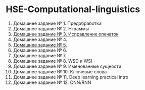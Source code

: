 # HSE-Computational-linguistics

1) Домашнее задание № 1. Предобработка
2) Домашнее задание № 2. Нграммы
3) [Домашнее задание № 3. Исправление опечаток](https://github.com/yudinatatiana/HSE-Computational-linguistics/tree/main/HW3)
4) Домашнее задание № 4. 
5) [Домашнее задание № 5.](https://github.com/yudinatatiana/HSE-Computational-linguistics/tree/main/HW5)
6) Домашнее задание № 6. 
7) Домашнее задание № 7. 
8) Домашнее задание № 8. WSD и WSI
9) Домашнее задание № 9. Именованные сущности
10) Домашнее задание № 10. Ключевые слова
11) Домашнее задание № 11. Deep learning practical intro
12) Домашнее задание № 12. CNN/RNN

